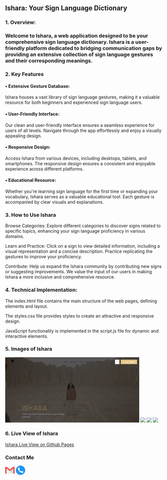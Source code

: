 ## Ishara: Your Sign Language Dictionary 

### 1. Overview:
### Welcome to Ishara, a web application designed to be your comprehensive sign language dictionary. Ishara is a user-friendly platform dedicated to bridging communication gaps by providing an extensive collection of sign language gestures and their corresponding meanings.

### 2. Key Features
#### • Extensive Gesture Database: <br>
Ishara houses a vast library of sign language gestures, making it a valuable resource for both beginners and experienced sign language users.

#### • User-Friendly Interface: <br> 
Our clean and user-friendly interface ensures a seamless experience for users of all levels. Navigate through the app effortlessly and enjoy a visually appealing design.

#### • Responsive Design: <br> 
Access Ishara from various devices, including desktops, tablets, and smartphones. The responsive design ensures a consistent and enjoyable experience across different platforms.

#### • Educational Resource: <br> 
Whether you're learning sign language for the first time or expanding your vocabulary, Ishara serves as a valuable educational tool. Each gesture is accompanied by clear visuals and explanations.

### 3. How to Use Ishara
Browse Categories: Explore different categories to discover signs related to specific topics, enhancing your sign language proficiency in various domains.

Learn and Practice: Click on a sign to view detailed information, including a visual representation and a concise description. Practice replicating the gestures to improve your proficiency.

Contribute: Help us expand the Ishara community by contributing new signs or suggesting improvements. We value the input of our users in making Ishara a more inclusive and comprehensive resource.

### 4. Technical Implementation:

The index.html file contains the main structure of the web pages, defining elements and layout.

The styles.css file provides styles to create an attractive and responsive design.

JavaScript functionality is implemented in the script.js file for dynamic and interactive elements.



### 5. Images of Ishara <br>
<img src="readme-images\Ishara p1.png" width="430px">
<img src="readme-images\Ishara p2.png" width="430px">
<img src="readme-images\Ishara p3.png" width="430px">
<img src="readme-images\Ishara p4.png" width="430px"> 

### 6. Live View of Ishara <br>
[Ishara Live View on Github Pages](https://valerielisa.github.io/ishara/) 

### Contact Me
<a href="tel:0740343419"><img src="icons\gmail.png" width= "30px"></a>
<a href="mailto:valerielisaotieno@gmail.com"><img src="icons\telephone.png" width= "30px"></a>